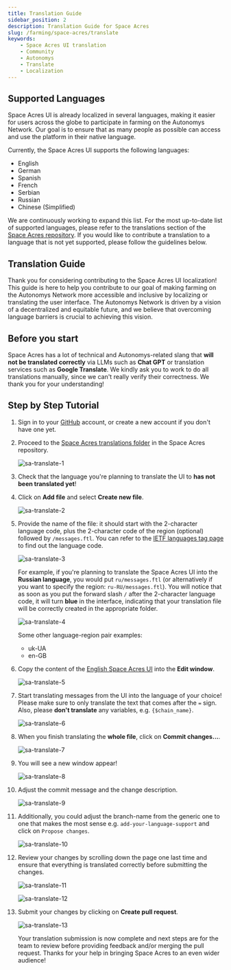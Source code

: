 ```yaml
---
title: Translation Guide
sidebar_position: 2
description: Translation Guide for Space Acres
slug: /farming/space-acres/translate
keywords:
    - Space Acres UI translation
    - Community
    - Autonomys
    - Translate
    - Localization
---
```


## Supported Languages
Space Acres UI is already localized in several languages, making it easier for users across the globe to participate in farming on the Autonomys Network. Our goal is to ensure that as many people as possible can access and use the platform in their native language.

Currently, the Space Acres UI supports the following languages:

- English
- German
- Spanish
- French
- Serbian
- Russian
- Chinese (Simplified)

We are continuously working to expand this list. For the most up-to-date list of supported languages, please refer to the translations section of the [Space Acres repository](https://github.com/autonomys/space-acres/tree/main/res/translations). If you would like to contribute a translation to a language that is not yet supported, please follow the guidelines below. 


## Translation Guide

Thank you for considering contributing to the Space Acres UI localization! This guide is here to help you contribute to our goal of making farming on the Autonomys Network more accessible and inclusive by localizing or translating the user interface. The Autonomys Network is driven by a vision of a decentralized and equitable future, and we believe that overcoming language barriers is crucial to achieving this vision.

## Before you start

Space Acres has a lot of technical and Autonomys-related slang that **will not be translated correctly** via LLMs such as **Chat GPT** or translation services such as **Google Translate**. We kindly ask you to work to do all translations manually, since we can't really verify their correctness. We thank you for your understanding! 

## Step by Step Tutorial

1. Sign in to your [GitHub](https://github.com/) account, or create a new account if you don't have one yet. 
2. Proceed to the [Space Acres translations folder](https://github.com/autonomys/space-acres/tree/main/res/translations) in the Space Acres repository.

    ![sa-translate-1](/img/doc-imgs/space-acres-translate/sa-translate-1.png)

3. Check that the language you're planning to translate the UI to **has not been translated yet**! 
4. Click on **Add file** and select **Create new file**.
    
    ![sa-translate-2](/img/doc-imgs/space-acres-translate/sa-translate-2.png)

    
5. Provide the name of the file: it should start with the 2-character language code, plus the 2-character code of the region (optional) followed by `/messages.ftl`. You can refer to the [IETF languages tag page](https://en.wikipedia.org/wiki/IETF_language_tag) to find out the language code. 

    ![sa-translate-3](/img/doc-imgs/space-acres-translate/sa-translate-3.png)

    For example, if you're planning to translate the Space Acres UI into the **Russian language**, you would put `ru/messages.ftl` (or alternatively if you want to specify the region: `ru-RU/messages.ftl`). You will notice that as soon as you put the forward slash `/` after the 2-character language code, it will turn **blue** in the interface, indicating that your translation file will be correctly created in the appropriate folder.

    ![sa-translate-4](/img/doc-imgs/space-acres-translate/sa-translate-4.png)

    Some other language-region pair examples:
    - uk-UA
    - en-GB

6. Copy the content of the [English Space Acres UI](https://github.com/autonomys/space-acres/blob/main/res/translations/en/messages.ftl) into the **Edit window**.

    ![sa-translate-5](/img/doc-imgs/space-acres-translate/sa-translate-5.png)

7. Start translating messages from the UI into the language of your choice! Please make sure to only translate the text that comes after the `=` sign. Also, please **don't translate** any variables, e.g. `{$chain_name}`.

    ![sa-translate-6](/img/doc-imgs/space-acres-translate/sa-translate-6.png)

8. When you finish translating the **whole file**, click on **Commit changes...**.
    
    ![sa-translate-7](/img/doc-imgs/space-acres-translate/sa-translate-7.png)

9. You will see a new window appear!
    
    ![sa-translate-8](/img/doc-imgs/space-acres-translate/sa-translate-8.png)

10. Adjust the commit message and the change description.

    ![sa-translate-9](/img/doc-imgs/space-acres-translate/sa-translate-9.png)

11. Additionally, you could adjust the branch-name from the generic one to one that makes the most sense e.g. `add-your-language-support` and click on `Propose changes`.

    ![sa-translate-10](/img/doc-imgs/space-acres-translate/sa-translate-10.png)

12. Review your changes by scrolling down the page one last time and ensure that everything is translated correctly before submitting the changes.

    ![sa-translate-11](/img/doc-imgs/space-acres-translate/sa-translate-11.png)

    ![sa-translate-12](/img/doc-imgs/space-acres-translate/sa-translate-12.png)

13. Submit your changes by clicking on **Create pull request**.

    ![sa-translate-13](/img/doc-imgs/space-acres-translate/sa-translate-13.png)

    Your translation submission is now complete and next steps are for the team to review before providing feedback and/or merging the pull request. Thanks for your help in bringing Space Acres to an even wider audience!
